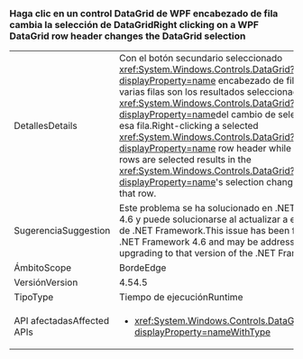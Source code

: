 ### <a name="right-clicking-on-a-wpf-datagrid-row-header-changes-the-datagrid-selection"></a><span data-ttu-id="513f8-101">Haga clic en un control DataGrid de WPF encabezado de fila cambia la selección de DataGrid</span><span class="sxs-lookup"><span data-stu-id="513f8-101">Right clicking on a WPF DataGrid row header changes the DataGrid selection</span></span>

|   |   |
|---|---|
|<span data-ttu-id="513f8-102">Detalles</span><span class="sxs-lookup"><span data-stu-id="513f8-102">Details</span></span>|<span data-ttu-id="513f8-103">Con el botón secundario seleccionado <xref:System.Windows.Controls.DataGrid?displayProperty=name> encabezado de fila aunque varias filas son los resultados seleccionados en el <xref:System.Windows.Controls.DataGrid?displayProperty=name>del cambio de selección solo esa fila.</span><span class="sxs-lookup"><span data-stu-id="513f8-103">Right-clicking a selected <xref:System.Windows.Controls.DataGrid?displayProperty=name> row header while multiple rows are selected results in the <xref:System.Windows.Controls.DataGrid?displayProperty=name>'s selection changing to only that row.</span></span>|
|<span data-ttu-id="513f8-104">Sugerencia</span><span class="sxs-lookup"><span data-stu-id="513f8-104">Suggestion</span></span>|<span data-ttu-id="513f8-105">Este problema se ha solucionado en .NET Framework 4.6 y puede solucionarse al actualizar a esa versión de .NET Framework.</span><span class="sxs-lookup"><span data-stu-id="513f8-105">This issue has been fixed in the .NET Framework 4.6 and may be addressed by upgrading to that version of the .NET Framework.</span></span>|
|<span data-ttu-id="513f8-106">Ámbito</span><span class="sxs-lookup"><span data-stu-id="513f8-106">Scope</span></span>|<span data-ttu-id="513f8-107">Borde</span><span class="sxs-lookup"><span data-stu-id="513f8-107">Edge</span></span>|
|<span data-ttu-id="513f8-108">Versión</span><span class="sxs-lookup"><span data-stu-id="513f8-108">Version</span></span>|<span data-ttu-id="513f8-109">4.5</span><span class="sxs-lookup"><span data-stu-id="513f8-109">4.5</span></span>|
|<span data-ttu-id="513f8-110">Tipo</span><span class="sxs-lookup"><span data-stu-id="513f8-110">Type</span></span>|<span data-ttu-id="513f8-111">Tiempo de ejecución</span><span class="sxs-lookup"><span data-stu-id="513f8-111">Runtime</span></span>|
|<span data-ttu-id="513f8-112">API afectadas</span><span class="sxs-lookup"><span data-stu-id="513f8-112">Affected APIs</span></span>|<ul><li><xref:System.Windows.Controls.DataGrid.%23ctor?displayProperty=nameWithType></li></ul>|

